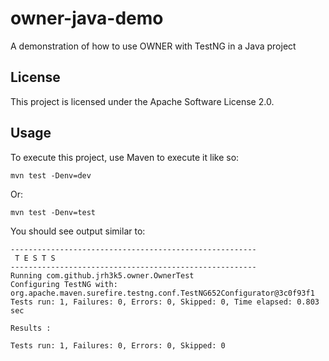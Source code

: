 # owner-java-demo
A demonstration of how to use OWNER with TestNG in a Java project

## License

This project is licensed under the Apache Software License 2.0.

## Usage
To execute this project, use Maven to execute it like so:

```
mvn test -Denv=dev
```

Or:

```
mvn test -Denv=test
```

You should see output similar to:

```
-------------------------------------------------------
 T E S T S
-------------------------------------------------------
Running com.github.jrh3k5.owner.OwnerTest
Configuring TestNG with: org.apache.maven.surefire.testng.conf.TestNG652Configurator@3c0f93f1
Tests run: 1, Failures: 0, Errors: 0, Skipped: 0, Time elapsed: 0.803 sec

Results :

Tests run: 1, Failures: 0, Errors: 0, Skipped: 0
```